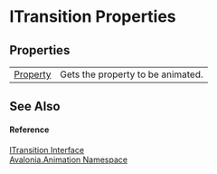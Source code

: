# ITransition Properties




## Properties
<table>
<tr>
<td><a href="P_Avalonia_Animation_ITransition_Property">Property</a></td>
<td>Gets the property to be animated.</td>
</tr>
</table>

## See Also


#### Reference
<a href="T_Avalonia_Animation_ITransition">ITransition Interface</a>  
<a href="N_Avalonia_Animation">Avalonia.Animation Namespace</a>  
